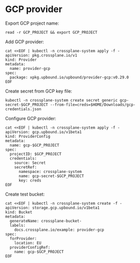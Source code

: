 # GCP provider

Export GCP project name:

```shell
read -r GCP_PROJECT && export GCP_PROJECT
```

Add GCP provider:

```shell
cat <<EOF | kubectl -n crossplane-system apply -f -
apiVersion: pkg.crossplane.io/v1
kind: Provider
metadata:
  name: provider-gcp
spec:
  package: xpkg.upbound.io/upbound/provider-gcp:v0.29.0
EOF
```

Create secret from GCP key file:

```shell
kubectl -n crossplane-system create secret generic gcp-secret-$GCP_PROJECT --from-file=creds=$HOME/Downloads/gcp-credentials.json
```

Configure GCP provider:

```shell
cat <<EOF | kubectl -n crossplane-system apply -f -
apiVersion: gcp.upbound.io/v1beta1
kind: ProviderConfig
metadata:
  name: gcp-$GCP_PROJECT
spec:
  projectID: $GCP_PROJECT
  credentials:
    source: Secret
    secretRef:
      namespace: crossplane-system
      name: gcp-secret-$GCP_PROJECT
      key: creds
EOF
```

Create test bucket:

```shell
cat <<EOF | kubectl -n crossplane-system create -f -
apiVersion: storage.gcp.upbound.io/v1beta1
kind: Bucket
metadata:
  generateName: crossplane-bucket-
  labels:
    docs.crossplane.io/example: provider-gcp
spec:
  forProvider:
    location: EU
  providerConfigRef:
    name: gcp-$GCP_PROJECT
EOF
```
